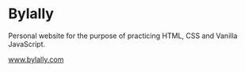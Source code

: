 # Bylally

Personal website for the purpose of practicing HTML, CSS and Vanilla JavaScript.

www.bylally.com
